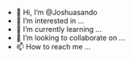 - 👋 Hi, I’m @Joshuasando
- 👀 I’m interested in ...
- 🌱 I’m currently learning ...
- 💞️ I’m looking to collaborate on ...
- 📫 How to reach me ...

<!---
Joshuasando/Joshuasando is a ✨ special ✨ repository because its `README.md` (this file) appears on your GitHub profile.
You can click the Preview link to take a look at your changes.
--->
